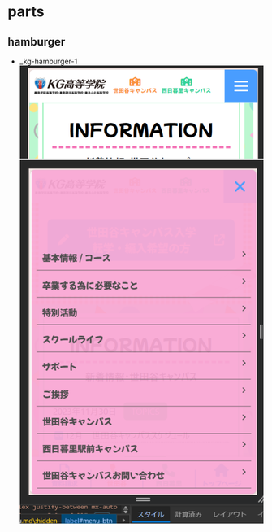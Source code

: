 # parts

## hamburger

- _kg-hamburger-1
![alt](readme-images/kg-1-1.png)
![alt](readme-images/kg-1-2.png)
